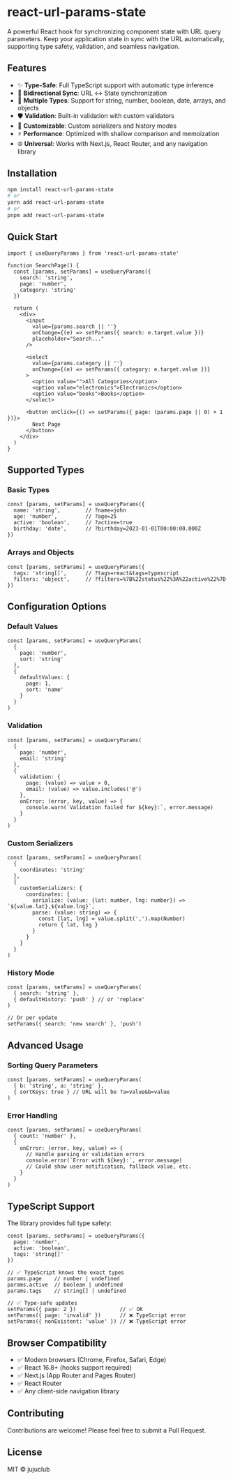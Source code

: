 # react-url-params-state

A powerful React hook for synchronizing component state with URL query parameters. Keep your application state in sync with the URL automatically, supporting type safety, validation, and seamless navigation.

## Features

- ✨ **Type-Safe**: Full TypeScript support with automatic type inference
- 🔄 **Bidirectional Sync**: URL ↔ State synchronization
- 🎯 **Multiple Types**: Support for string, number, boolean, date, arrays, and objects
- 🛡️ **Validation**: Built-in validation with custom validators
- 🔧 **Customizable**: Custom serializers and history modes
- ⚡ **Performance**: Optimized with shallow comparison and memoization
- 🌐 **Universal**: Works with Next.js, React Router, and any navigation library

## Installation

```bash
npm install react-url-params-state
# or
yarn add react-url-params-state
# or
pnpm add react-url-params-state
```

## Quick Start

```tsx
import { useQueryParams } from 'react-url-params-state'

function SearchPage() {
  const [params, setParams] = useQueryParams({
    search: 'string',
    page: 'number',
    category: 'string'
  })

  return (
    <div>
      <input
        value={params.search || ''}
        onChange={(e) => setParams({ search: e.target.value })}
        placeholder="Search..."
      />

      <select
        value={params.category || ''}
        onChange={(e) => setParams({ category: e.target.value })}
      >
        <option value="">All Categories</option>
        <option value="electronics">Electronics</option>
        <option value="books">Books</option>
      </select>

      <button onClick={() => setParams({ page: (params.page || 0) + 1 })}>
        Next Page
      </button>
    </div>
  )
}
```

## Supported Types

### Basic Types
```tsx
const [params, setParams] = useQueryParams({
  name: 'string',        // ?name=john
  age: 'number',         // ?age=25
  active: 'boolean',     // ?active=true
  birthday: 'date',      // ?birthday=2023-01-01T00:00:00.000Z
})
```

### Arrays and Objects
```tsx
const [params, setParams] = useQueryParams({
  tags: 'string[]',      // ?tags=react&tags=typescript
  filters: 'object',     // ?filters=%7B%22status%22%3A%22active%22%7D
})
```

## Configuration Options

### Default Values
```tsx
const [params, setParams] = useQueryParams(
  {
    page: 'number',
    sort: 'string'
  },
  {
    defaultValues: {
      page: 1,
      sort: 'name'
    }
  }
)
```

### Validation
```tsx
const [params, setParams] = useQueryParams(
  {
    page: 'number',
    email: 'string'
  },
  {
    validation: {
      page: (value) => value > 0,
      email: (value) => value.includes('@')
    },
    onError: (error, key, value) => {
      console.warn(`Validation failed for ${key}:`, error.message)
    }
  }
)
```

### Custom Serializers
```tsx
const [params, setParams] = useQueryParams(
  {
    coordinates: 'string'
  },
  {
    customSerializers: {
      coordinates: {
        serialize: (value: {lat: number, lng: number}) => `${value.lat},${value.lng}`,
        parse: (value: string) => {
          const [lat, lng] = value.split(',').map(Number)
          return { lat, lng }
        }
      }
    }
  }
)
```

### History Mode
```tsx
const [params, setParams] = useQueryParams(
  { search: 'string' },
  { defaultHistory: 'push' } // or 'replace'
)

// Or per update
setParams({ search: 'new search' }, 'push')
```

## Advanced Usage

### Sorting Query Parameters
```tsx
const [params, setParams] = useQueryParams(
  { b: 'string', a: 'string' },
  { sortKeys: true } // URL will be ?a=value&b=value
)
```

### Error Handling
```tsx
const [params, setParams] = useQueryParams(
  { count: 'number' },
  {
    onError: (error, key, value) => {
      // Handle parsing or validation errors
      console.error(`Error with ${key}:`, error.message)
      // Could show user notification, fallback value, etc.
    }
  }
)
```

## TypeScript Support

The library provides full type safety:

```tsx
const [params, setParams] = useQueryParams({
  page: 'number',
  active: 'boolean',
  tags: 'string[]'
})

// ✅ TypeScript knows the exact types
params.page    // number | undefined
params.active  // boolean | undefined
params.tags    // string[] | undefined

// ✅ Type-safe updates
setParams({ page: 2 })              // ✅ OK
setParams({ page: 'invalid' })      // ❌ TypeScript error
setParams({ nonExistent: 'value' }) // ❌ TypeScript error
```

## Browser Compatibility

- ✅ Modern browsers (Chrome, Firefox, Safari, Edge)
- ✅ React 16.8+ (hooks support required)
- ✅ Next.js (App Router and Pages Router)
- ✅ React Router
- ✅ Any client-side navigation library

## Contributing

Contributions are welcome! Please feel free to submit a Pull Request.

## License

MIT © jujuclub